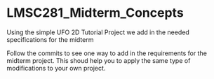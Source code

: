 # LMSC281_Midterm_Concepts
Using the simple UFO 2D Tutorial Project we add in the needed specifications for the midterm

Follow the commits to see one way to add in the requirements for the midterm project. This shoud help you to apply the same type of modifications to your own project. 
